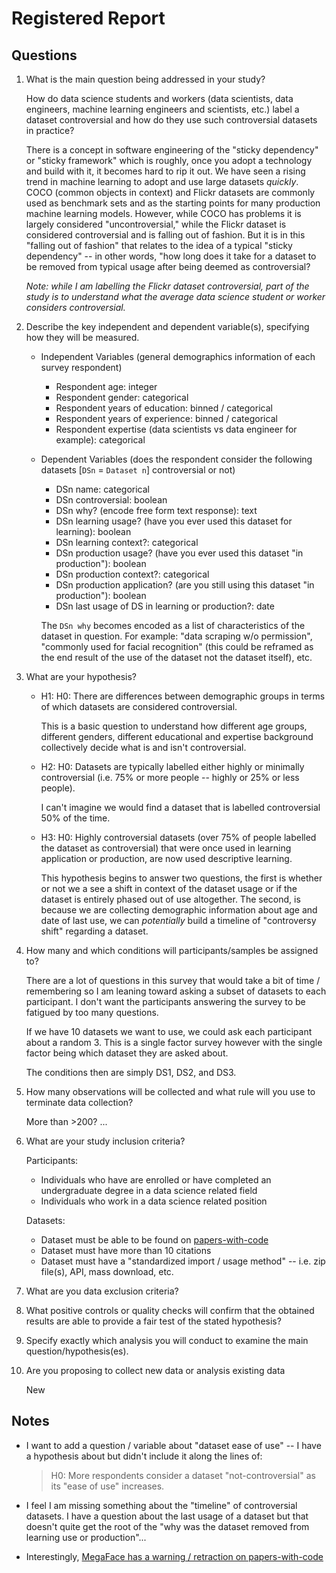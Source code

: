 # Registered Report

## Questions

1.  What is the main question being addressed in your study?

    How do data science students and workers (data scientists, data engineers, machine learning engineers and scientists, etc.) label a dataset controversial and how do they use such controversial datasets in practice?

    There is a concept in software engineering of the "sticky dependency" or "sticky framework" which is roughly, once you adopt a technology and build with it, it becomes hard to rip it out. We have seen a rising trend in machine learning to adopt and use large datasets _quickly_. COCO (common objects in context) and Flickr datasets are commonly used as benchmark sets and as the starting points for many production machine learning models. However, while COCO has problems it is largely considered "uncontroversial," while the Flickr dataset is considered controversial and is falling out of fashion. But it is in this "falling out of fashion" that relates to the idea of a typical "sticky dependency" -- in other words, "how long does it take for a dataset to be removed from typical usage after being deemed as controversial?

    _Note: while I am labelling the Flickr dataset controversial, part of the study is to understand what the average data science student or worker considers controversial._

2.  Describe the key independent and dependent variable(s), specifying how they will be measured.

    - Independent Variables
      (general demographics information of each survey respondent)

      - Respondent age: integer
      - Respondent gender: categorical
      - Respondent years of education: binned / categorical
      - Respondent years of experience: binned / categorical
      - Respondent expertise (data scientists vs data engineer for example): categorical

    - Dependent Variables
      (does the respondent consider the following datasets [`DSn` = `Dataset n`] controversial or not)

      - DSn name: categorical
      - DSn controversial: boolean
      - DSn why? (encode free form text response): text
      - DSn learning usage? (have you ever used this dataset for learning): boolean
      - DSn learning context?: categorical
      - DSn production usage? (have you ever used this dataset "in production"): boolean
      - DSn production context?: categorical
      - DSn production application? (are you still using this dataset "in production"): boolean
      - DSn last usage of DS in learning or production?: date

      The `DSn why` becomes encoded as a list of characteristics of the dataset in question. For example:
      "data scraping w/o permission", "commonly used for facial recognition" (this could be reframed as the end result of the use of the dataset not the dataset itself), etc.

3.  What are your hypothesis?

    - H1:
      H0: There are differences between demographic groups in terms of which datasets are considered controversial.

      This is a basic question to understand how different age groups, different genders, different educational and expertise background collectively decide what is and isn't controversial.

    - H2:
      H0: Datasets are typically labelled either highly or minimally controversial (i.e. 75% or more people -- highly or 25% or less people).

      I can't imagine we would find a dataset that is labelled controversial 50% of the time.

    - H3:
      H0: Highly controversial datasets (over 75% of people labelled the dataset as controversial) that were once used in learning application or production, are now used descriptive learning.

      This hypothesis begins to answer two questions, the first is whether or not we a see a shift in context of the dataset usage or if the dataset is entirely phased out of use altogether. The second, is because we are collecting demographic information about age and date of last use, we can _potentially_ build a timeline of "controversy shift" regarding a dataset.

4.  How many and which conditions will participants/samples be assigned to?

    There are a lot of questions in this survey that would take a bit of time / remembering so I am leaning toward asking a subset of datasets to each participant. I don't want the participants answering the survey to be fatigued by too many questions.

    If we have 10 datasets we want to use, we could ask each participant about a random 3. This is a single factor survey however with the single factor being which dataset they are asked about.

    The conditions then are simply DS1, DS2, and DS3.

5.  How many observations will be collected and what rule will you use to terminate data collection?

    More than >200? ...

6.  What are your study inclusion criteria?

    Participants:

    - Individuals who have are enrolled or have completed an undergraduate degree in a data science related field
    - Individuals who work in a data science related position

    Datasets:

    - Dataset must be able to be found on [papers-with-code](https://paperswithcode.com/datasets)
    - Dataset must have more than 10 citations
    - Dataset must have a "standardized import / usage method" -- i.e. zip file(s), API, mass download, etc.

7.  What are you data exclusion criteria?

8.  What positive controls or quality checks will confirm that the obtained results are able to provide a fair test of the stated hypothesis?

9.  Specify exactly which analysis you will conduct to examine the main question/hypothesis(es).

10. Are you proposing to collect new data or analysis existing data

    New

## Notes

- I want to add a question / variable about "dataset ease of use" -- I have a hypothesis about but didn't include it along the lines of:

  > H0: More respondents consider a dataset "not-controversial" as its "ease of use" increases.

- I feel I am missing something about the "timeline" of controversial datasets. I have a question about the last usage of a dataset but that doesn't quite get the root of the "why was the dataset removed from learning use or production"...

- Interestingly, [MegaFace has a warning / retraction on papers-with-code](https://paperswithcode.com/dataset/megaface)
